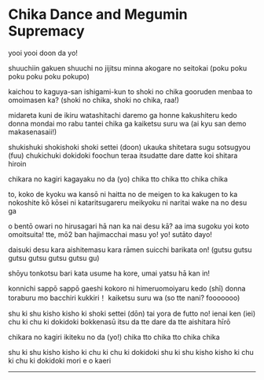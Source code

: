 # Chika Dance and Megumin Supremacy

yooi yooi doon da yo!

shuuchiin gakuen
shuuchi no jijitsu
minna akogare no seitokai
(poku poku poku poku poku pokupo)

kaichou to kaguya-san
ishigami-kun to shoki no chika
gooruden menbaa to omoimasen ka?
(shoki no chika, shoki no chika, raa!)

midareta kuni de ikiru watashitachi
daremo ga honne kakushiteru kedo
donna mondai mo rabu tantei chika ga
kaiketsu suru wa
(ai kyu san demo makasenasaii!)

shukishuki shokishoki shoki settei (doon)
ukauka shitetara sugu sotsugyou (fuu)
chukichuki dokidoki foochun teraa
itsudatte dare datte koi shitara hiroin

chikara no kagiri kagayaku no da (yo)
chika tto chika tto chika chika

to, koko de kyoku wa kansō ni haitta no de
meigen to ka kakugen to ka nokoshite kō
kōsei ni kataritsugareru meikyoku ni
naritai wake na no desu ga

o bentō owari no hirusagari
hā nan ka nai desu kā?
aa ima sugoku
yoi koto omoitsuita!
tte, mō2 ban hajimacchai masu yo! yo!
sutāto dayo!

daisuki desu kara
aishitemasu kara
rāmen suicchi barikata on!
(gutsu gutsu gutsu gutsu gutsu gutsu gu)

shōyu tonkotsu
bari kata usume
ha kore, umai yatsu
hā kan in!

konnichi sappō sappō gaeshi
kokoro ni himeruomoiyaru kedo (shī)
donna toraburu mo bacchiri kukkiri！
kaiketsu suru wa
(so tte nani? fooooooo)

shu ki shu kisho kisho ki shoki settei (dōn)
tai yora de futto no! ienai ken (iei)
chu ki chu ki dokidoki bokkenasū
itsu da tte dare da tte aishitara hīrō

chikara no kagiri ikiteku no da (yo!)
chika tto chika tto chika chika

shu ki shu kisho kisho ki
chu ki chu ki dokidoki
shu ki shu kisho kisho ki
chu ki chu ki dokidoki
mori e o kaeri

___
